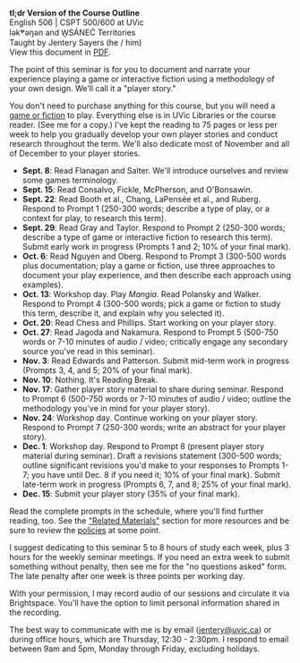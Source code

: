 **tl;dr Version of the Course Outline**     
English 506 | CSPT 500/600 at UVic    
lək̓ʷəŋən and W̱SÁNEĆ Territories      
Taught by Jentery Sayers (he / him)   
View this document in [PDF](guide.pdf).

The point of this seminar is for you to document and narrate your experience playing a game or interactive fiction using a methodology of your own design. We'll call it a "player story."

You don't need to purchase anything for this course, but you will need a [game or fiction](games.html) to play. Everything else is in UVic Libraries or the course reader. (See me for a copy.) I've kept the reading to 75 pages or less per week to help you gradually develop your own player stories and conduct research throughout the term. We'll also dedicate most of November and all of December to your player stories. 

* **Sept. 8**: Read Flanagan and Salter. We'll introduce ourselves and review some games terminology. 
* **Sept. 15**: Read Consalvo, Fickle, McPherson, and O'Bonsawin. 
* **Sept. 22**: Read Booth et al., Chang, LaPensée et al., and Ruberg. Respond to Prompt 1 (250-300 words; describe a type of play, or a context for play, to research this term). 
* **Sept. 29**: Read Gray and Taylor. Respond to Prompt 2 (250-300 words; describe a type of game or interactive fiction to research this term). Submit early work in progress (Prompts 1 and 2; 10% of your final mark).
* **Oct. 6**: Read Nguyen and Oberg. Respond to Prompt 3 (300-500 words plus documentation; play a game or fiction, use three approaches to document your play experience, and then describe each approach using examples). 
* **Oct. 13**: Workshop day. Play *Mangia*. Read Polansky and Walker. Respond to Prompt 4 (300-500 words; pick a game or fiction to study this term, describe it, and explain why you selected it). 
* **Oct. 20**: Read Chess and Phillips. Start working on your player story. 
* **Oct. 27**: Read Jagoda and Nakamura. Respond to Prompt 5 (500-750 words or 7-10 minutes of audio / video; critically engage any secondary source you've read in this seminar). 
* **Nov. 3**: Read Edwards and Patterson. Submit mid-term work in progress (Prompts 3, 4, and 5; 20% of your final mark).
* **Nov. 10**: Nothing. It's Reading Break. 
* **Nov. 17**: Gather player story material to share during seminar. Respond to Prompt 6 (500-750 words or 7-10 minutes of audio / video; outline the methodology you've in mind for your player story). 
* **Nov. 24**: Workshop day. Continue working on your player story. Respond to Prompt 7 (250-300 words; write an abstract for your player story). 
* **Dec. 1**: Workshop day. Respond to Prompt 8 (present player story material during seminar). Draft a revisions statement (300-500 words; outline significant revisions you'd make to your responses to Prompts 1-7; you have until Dec. 8 if you need it; 10% of your final mark). Submit late-term work in progress (Prompts 6, 7, and 8; 25% of your final mark). 
* **Dec. 15**: Submit your player story (35% of your final mark).  

Read the complete prompts in the schedule, where you'll find further reading, too. See the ["Related Materials"](index.html#related-materials) section for more resources and be sure to review the [policies](index.html#policies) at some point.  

I suggest dedicating to this seminar 5 to 8 hours of study each week, plus 3 hours for the weekly seminar meetings. If you need an extra week to submit something without penalty, then see me for the "no questions asked" form. The late penalty after one week is three points per working day. 

With your permission, I may record audio of our sessions and circulate it via Brightspace. You'll have the option to limit personal information shared in the recording.

The best way to communicate with me is by email ([jentery@uvic.ca](mailto:jentery@uvic.ca)) or during office hours, which are Thursday, 12:30 - 2:30pm. I respond to email between 9am and 5pm, Monday through Friday, excluding holidays. 